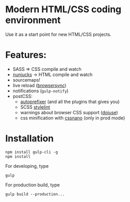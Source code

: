 # Modern HTML/CSS coding environment

Use it as a start point for new HTML/CSS projects.

# Features:

 * SASS => CSS compile and watch
 * [nunjucks](https://mozilla.github.io/nunjucks/) -> HTML compile and watch
 * sourcemaps!
 * live reload ([browsersync](https://browsersync.io/))
 * notifications (`gulp-notify`)
 * postCSS:
   + [autoprefixer](https://github.com/postcss/autoprefixer) (and all the plugins that gives you)
   + SCSS [stylelint](https://stylelint.io/)
   + warnings about browser CSS support ([doiuse](https://github.com/anandthakker/doiuse))
   + css minification with [cssnano](http://cssnano.co/) (only in prod mode)

# Installation

```
npm install gulp-cli -g
npm install
```

For developing, type

```
gulp
```

For production build, type

```
gulp build --production...
```
